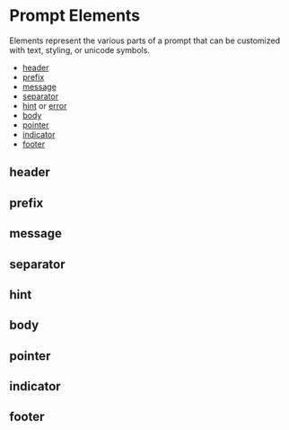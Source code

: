 # Prompt Elements

Elements represent the various parts of a prompt that can be customized with text, styling, or unicode symbols.

- [header](#header) 
- [prefix](#prefix) 
- [message](#message) 
- [separator](#separator) 
- [hint](#hint) or [error](#error) 
- [body](#body) 
- [pointer](#pointer) 
- [indicator](#indicator) 
- [footer](#footer) 

## header



## prefix



## message



## separator



## hint



## body



## pointer



## indicator



## footer


